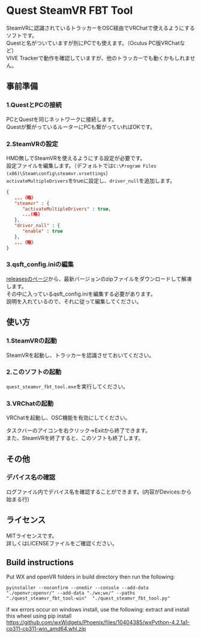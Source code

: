 # Quest SteamVR FBT Tool

SteamVRに認識されているトラッカーをOSC経由でVRChatで使えるようにするソフトです。  
Questと名がついていますが別にPCでも使えます。（Oculus PC版VRChatなど）  
VIVE Trackerで動作を確認していますが、他のトラッカーでも動くかもしれません。  

## 事前準備

### 1.QuestとPCの接続

PCとQuestを同じネットワークに接続します。  
Questが繋がっているルーターにPCも繋がっていればOKです。

### 2.SteamVRの設定

HMD無しでSteamVRを使えるようにする設定が必要です。  
設定ファイルを編集します。（デフォルトでは`C:\Program Files (x86)\Steam\config\steamvr.vrsettings`）  
`activateMultipleDrivers`をtrueに設定し、`driver_null`を追加します。  

```json
{
   ...（略）
   "steamvr" : {
      "activateMultipleDrivers" : true,
      ...(略)
   },
   "driver_null" : {
      "enable" : true
   },
   ...（略）
}
```

### 3.qsft_config.iniの編集

[releasesのページ](https://github.com/takana-v/quest_steamvr_fbt_tool/releases)から、最新バージョンのzipファイルをダウンロードして解凍します。  
その中に入っているqsft_config.iniを編集する必要があります。  
説明を入れているので、それに従って編集してください。  

## 使い方

### 1.SteamVRの起動

SteamVRを起動し、トラッカーを認識させておいてください。  

### 2.このソフトの起動

`quest_steamvr_fbt_tool.exe`を実行してください。

### 3.VRChatの起動

VRChatを起動し、OSC機能を有効にしてください。

タスクバーのアイコンを右クリック→Exitから終了できます。  
また、SteamVRを終了すると、このソフトも終了します。  

## その他

### デバイス名の確認

ログファイル内でデバイス名を確認することができます。(内容がDevices:から始まる行)

## ライセンス

MITライセンスです。  
詳しくはLICENSEファイルをご確認ください。  

## Build instructions
Put WX and openVR folders in build directory then run the following:

`pyinstaller --noconfirm --onedir --console --add-data "./openvr;openvr/" --add-data "./wx;wx/" --paths "./quest_steamvr_fbt_tool-win"  "./quest_steamvr_fbt_tool.py"`

if wx errors occur on windows install, use the following:
extract and install this wheel using pip install 
https://github.com/wxWidgets/Phoenix/files/10404385/wxPython-4.2.1a1-cp311-cp311-win_amd64.whl.zip
